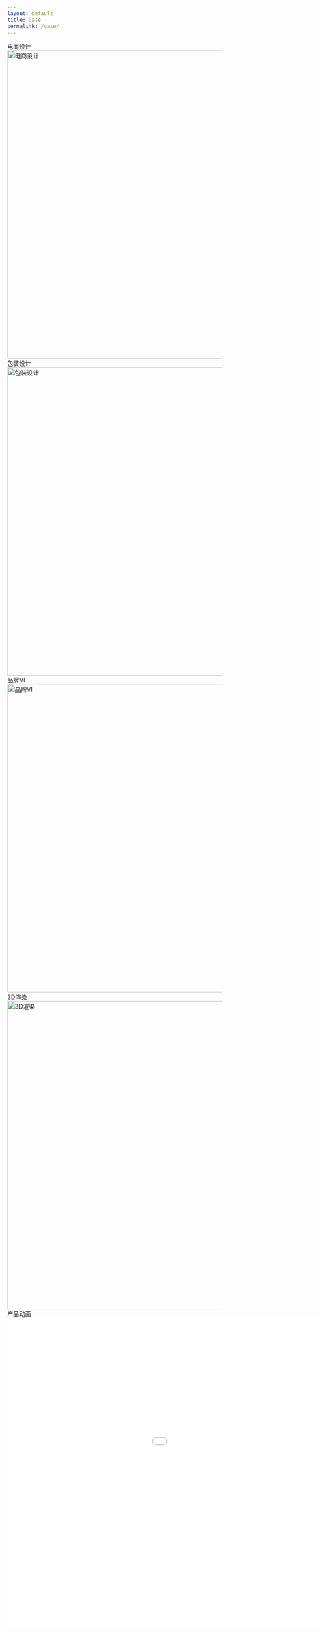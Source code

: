 ```yaml
---
layout: default
title: Case
permalink: /case/
---
```


<section class="case-section">

  <!-- 电商设计 -->
  <div class="case-block">
    <div class="case-text">电商设计</div>
    <div class="case-img">
      <img src="https://s21.ax1x.com/2025/08/21/pVDisVU.jpg" alt="电商设计" width="1280" height="720">
    </div>
  </div>

  <!-- 包装设计 -->
  <div class="case-block">
    <div class="case-text">包装设计</div>
    <div class="case-img">
      <img src="https://s21.ax1x.com/2025/08/26/pVyDo90.jpg" alt="包装设计" width="1280" height="720">
    </div>
  </div>

  <!-- 品牌VI -->
  <div class="case-block">
    <div class="case-text">品牌VI</div>
    <div class="case-img">
      <img src="https://s21.ax1x.com/2025/08/28/pV6B8uF.jpg" alt="品牌VI" width="1280" height="720">
    </div>
  </div>

  <!-- 3D渲染 -->
  <div class="case-block">
    <div class="case-text">3D渲染</div>
    <div class="case-img">
      <img src="https://s21.ax1x.com/2025/08/28/pV6aYWT.jpg" alt="3D渲染" width="1280" height="720">
    </div>
  </div>

<!-- 产品动画 -->
<div class="case-block">
  <div class="case-text">产品动画</div>
  <div class="case-img">
    <iframe src="//player.bilibili.com/player.html?bvid=BV1VdekzyE52&page=1&autoplay=0"
            scrolling="no" 
            frameborder="no" 
            allowfullscreen="true"
            width="1280" 
            height="720">
    </iframe>
  </div>
</div>




